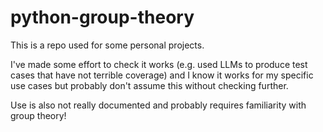 # python-group-theory

This is a repo used for some personal projects.

I've made some effort to check it works (e.g. used LLMs to produce test cases that have not terrible coverage) and I know it works for my specific use cases but probably don't assume this without checking further.

Use is also not really documented and probably requires familiarity with group theory!
